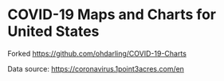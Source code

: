# COVID-19 Maps and Charts for United States

Forked  https://github.com/ohdarling/COVID-19-Charts

Data source: https://coronavirus.1point3acres.com/en

